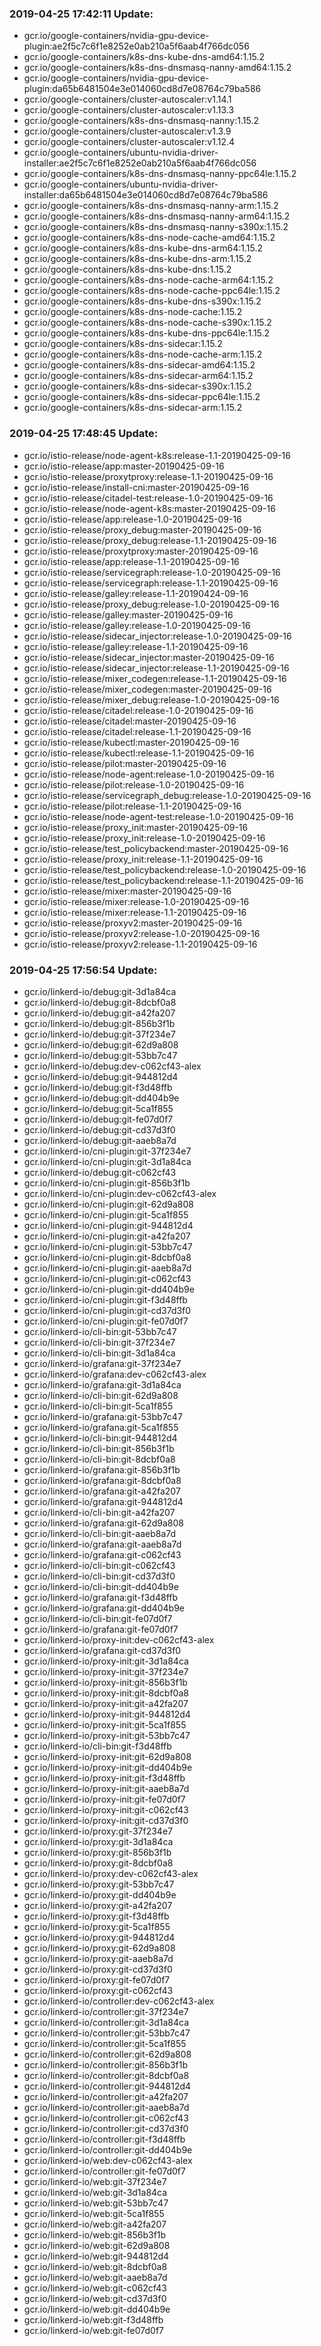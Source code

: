 ### 2019-04-25 17:42:11 Update:

- gcr.io/google-containers/nvidia-gpu-device-plugin:ae2f5c7c6f1e8252e0ab210a5f6aab4f766dc056
- gcr.io/google-containers/k8s-dns-kube-dns-amd64:1.15.2
- gcr.io/google-containers/k8s-dns-dnsmasq-nanny-amd64:1.15.2
- gcr.io/google-containers/nvidia-gpu-device-plugin:da65b6481504e3e014060cd8d7e08764c79ba586
- gcr.io/google-containers/cluster-autoscaler:v1.14.1
- gcr.io/google-containers/cluster-autoscaler:v1.13.3
- gcr.io/google-containers/k8s-dns-dnsmasq-nanny:1.15.2
- gcr.io/google-containers/cluster-autoscaler:v1.3.9
- gcr.io/google-containers/cluster-autoscaler:v1.12.4
- gcr.io/google-containers/ubuntu-nvidia-driver-installer:ae2f5c7c6f1e8252e0ab210a5f6aab4f766dc056
- gcr.io/google-containers/k8s-dns-dnsmasq-nanny-ppc64le:1.15.2
- gcr.io/google-containers/ubuntu-nvidia-driver-installer:da65b6481504e3e014060cd8d7e08764c79ba586
- gcr.io/google-containers/k8s-dns-dnsmasq-nanny-arm:1.15.2
- gcr.io/google-containers/k8s-dns-dnsmasq-nanny-arm64:1.15.2
- gcr.io/google-containers/k8s-dns-dnsmasq-nanny-s390x:1.15.2
- gcr.io/google-containers/k8s-dns-node-cache-amd64:1.15.2
- gcr.io/google-containers/k8s-dns-kube-dns-arm64:1.15.2
- gcr.io/google-containers/k8s-dns-kube-dns-arm:1.15.2
- gcr.io/google-containers/k8s-dns-kube-dns:1.15.2
- gcr.io/google-containers/k8s-dns-node-cache-arm64:1.15.2
- gcr.io/google-containers/k8s-dns-node-cache-ppc64le:1.15.2
- gcr.io/google-containers/k8s-dns-kube-dns-s390x:1.15.2
- gcr.io/google-containers/k8s-dns-node-cache:1.15.2
- gcr.io/google-containers/k8s-dns-node-cache-s390x:1.15.2
- gcr.io/google-containers/k8s-dns-kube-dns-ppc64le:1.15.2
- gcr.io/google-containers/k8s-dns-sidecar:1.15.2
- gcr.io/google-containers/k8s-dns-node-cache-arm:1.15.2
- gcr.io/google-containers/k8s-dns-sidecar-amd64:1.15.2
- gcr.io/google-containers/k8s-dns-sidecar-arm64:1.15.2
- gcr.io/google-containers/k8s-dns-sidecar-s390x:1.15.2
- gcr.io/google-containers/k8s-dns-sidecar-ppc64le:1.15.2
- gcr.io/google-containers/k8s-dns-sidecar-arm:1.15.2
### 2019-04-25 17:48:45 Update:

- gcr.io/istio-release/node-agent-k8s:release-1.1-20190425-09-16
- gcr.io/istio-release/app:master-20190425-09-16
- gcr.io/istio-release/proxytproxy:release-1.1-20190425-09-16
- gcr.io/istio-release/install-cni:master-20190425-09-16
- gcr.io/istio-release/citadel-test:release-1.0-20190425-09-16
- gcr.io/istio-release/node-agent-k8s:master-20190425-09-16
- gcr.io/istio-release/app:release-1.0-20190425-09-16
- gcr.io/istio-release/proxy_debug:master-20190425-09-16
- gcr.io/istio-release/proxy_debug:release-1.1-20190425-09-16
- gcr.io/istio-release/proxytproxy:master-20190425-09-16
- gcr.io/istio-release/app:release-1.1-20190425-09-16
- gcr.io/istio-release/servicegraph:release-1.0-20190425-09-16
- gcr.io/istio-release/servicegraph:release-1.1-20190425-09-16
- gcr.io/istio-release/galley:release-1.1-20190424-09-16
- gcr.io/istio-release/proxy_debug:release-1.0-20190425-09-16
- gcr.io/istio-release/galley:master-20190425-09-16
- gcr.io/istio-release/galley:release-1.0-20190425-09-16
- gcr.io/istio-release/sidecar_injector:release-1.0-20190425-09-16
- gcr.io/istio-release/galley:release-1.1-20190425-09-16
- gcr.io/istio-release/sidecar_injector:master-20190425-09-16
- gcr.io/istio-release/sidecar_injector:release-1.1-20190425-09-16
- gcr.io/istio-release/mixer_codegen:release-1.1-20190425-09-16
- gcr.io/istio-release/mixer_codegen:master-20190425-09-16
- gcr.io/istio-release/mixer_debug:release-1.0-20190425-09-16
- gcr.io/istio-release/citadel:release-1.0-20190425-09-16
- gcr.io/istio-release/citadel:master-20190425-09-16
- gcr.io/istio-release/citadel:release-1.1-20190425-09-16
- gcr.io/istio-release/kubectl:master-20190425-09-16
- gcr.io/istio-release/kubectl:release-1.1-20190425-09-16
- gcr.io/istio-release/pilot:master-20190425-09-16
- gcr.io/istio-release/node-agent:release-1.0-20190425-09-16
- gcr.io/istio-release/pilot:release-1.0-20190425-09-16
- gcr.io/istio-release/servicegraph_debug:release-1.0-20190425-09-16
- gcr.io/istio-release/pilot:release-1.1-20190425-09-16
- gcr.io/istio-release/node-agent-test:release-1.0-20190425-09-16
- gcr.io/istio-release/proxy_init:master-20190425-09-16
- gcr.io/istio-release/proxy_init:release-1.0-20190425-09-16
- gcr.io/istio-release/test_policybackend:master-20190425-09-16
- gcr.io/istio-release/proxy_init:release-1.1-20190425-09-16
- gcr.io/istio-release/test_policybackend:release-1.0-20190425-09-16
- gcr.io/istio-release/test_policybackend:release-1.1-20190425-09-16
- gcr.io/istio-release/mixer:master-20190425-09-16
- gcr.io/istio-release/mixer:release-1.0-20190425-09-16
- gcr.io/istio-release/mixer:release-1.1-20190425-09-16
- gcr.io/istio-release/proxyv2:master-20190425-09-16
- gcr.io/istio-release/proxyv2:release-1.0-20190425-09-16
- gcr.io/istio-release/proxyv2:release-1.1-20190425-09-16
### 2019-04-25 17:56:54 Update:

- gcr.io/linkerd-io/debug:git-3d1a84ca
- gcr.io/linkerd-io/debug:git-8dcbf0a8
- gcr.io/linkerd-io/debug:git-a42fa207
- gcr.io/linkerd-io/debug:git-856b3f1b
- gcr.io/linkerd-io/debug:git-37f234e7
- gcr.io/linkerd-io/debug:git-62d9a808
- gcr.io/linkerd-io/debug:git-53bb7c47
- gcr.io/linkerd-io/debug:dev-c062cf43-alex
- gcr.io/linkerd-io/debug:git-944812d4
- gcr.io/linkerd-io/debug:git-f3d48ffb
- gcr.io/linkerd-io/debug:git-dd404b9e
- gcr.io/linkerd-io/debug:git-5ca1f855
- gcr.io/linkerd-io/debug:git-fe07d0f7
- gcr.io/linkerd-io/debug:git-cd37d3f0
- gcr.io/linkerd-io/debug:git-aaeb8a7d
- gcr.io/linkerd-io/cni-plugin:git-37f234e7
- gcr.io/linkerd-io/cni-plugin:git-3d1a84ca
- gcr.io/linkerd-io/debug:git-c062cf43
- gcr.io/linkerd-io/cni-plugin:git-856b3f1b
- gcr.io/linkerd-io/cni-plugin:dev-c062cf43-alex
- gcr.io/linkerd-io/cni-plugin:git-62d9a808
- gcr.io/linkerd-io/cni-plugin:git-5ca1f855
- gcr.io/linkerd-io/cni-plugin:git-944812d4
- gcr.io/linkerd-io/cni-plugin:git-a42fa207
- gcr.io/linkerd-io/cni-plugin:git-53bb7c47
- gcr.io/linkerd-io/cni-plugin:git-8dcbf0a8
- gcr.io/linkerd-io/cni-plugin:git-aaeb8a7d
- gcr.io/linkerd-io/cni-plugin:git-c062cf43
- gcr.io/linkerd-io/cni-plugin:git-dd404b9e
- gcr.io/linkerd-io/cni-plugin:git-f3d48ffb
- gcr.io/linkerd-io/cni-plugin:git-cd37d3f0
- gcr.io/linkerd-io/cni-plugin:git-fe07d0f7
- gcr.io/linkerd-io/cli-bin:git-53bb7c47
- gcr.io/linkerd-io/cli-bin:git-37f234e7
- gcr.io/linkerd-io/cli-bin:git-3d1a84ca
- gcr.io/linkerd-io/grafana:git-37f234e7
- gcr.io/linkerd-io/grafana:dev-c062cf43-alex
- gcr.io/linkerd-io/grafana:git-3d1a84ca
- gcr.io/linkerd-io/cli-bin:git-62d9a808
- gcr.io/linkerd-io/cli-bin:git-5ca1f855
- gcr.io/linkerd-io/grafana:git-53bb7c47
- gcr.io/linkerd-io/grafana:git-5ca1f855
- gcr.io/linkerd-io/cli-bin:git-944812d4
- gcr.io/linkerd-io/cli-bin:git-856b3f1b
- gcr.io/linkerd-io/cli-bin:git-8dcbf0a8
- gcr.io/linkerd-io/grafana:git-856b3f1b
- gcr.io/linkerd-io/grafana:git-8dcbf0a8
- gcr.io/linkerd-io/grafana:git-a42fa207
- gcr.io/linkerd-io/grafana:git-944812d4
- gcr.io/linkerd-io/cli-bin:git-a42fa207
- gcr.io/linkerd-io/grafana:git-62d9a808
- gcr.io/linkerd-io/cli-bin:git-aaeb8a7d
- gcr.io/linkerd-io/grafana:git-aaeb8a7d
- gcr.io/linkerd-io/grafana:git-c062cf43
- gcr.io/linkerd-io/cli-bin:git-c062cf43
- gcr.io/linkerd-io/cli-bin:git-cd37d3f0
- gcr.io/linkerd-io/cli-bin:git-dd404b9e
- gcr.io/linkerd-io/grafana:git-f3d48ffb
- gcr.io/linkerd-io/grafana:git-dd404b9e
- gcr.io/linkerd-io/cli-bin:git-fe07d0f7
- gcr.io/linkerd-io/grafana:git-fe07d0f7
- gcr.io/linkerd-io/proxy-init:dev-c062cf43-alex
- gcr.io/linkerd-io/grafana:git-cd37d3f0
- gcr.io/linkerd-io/proxy-init:git-3d1a84ca
- gcr.io/linkerd-io/proxy-init:git-37f234e7
- gcr.io/linkerd-io/proxy-init:git-856b3f1b
- gcr.io/linkerd-io/proxy-init:git-8dcbf0a8
- gcr.io/linkerd-io/proxy-init:git-a42fa207
- gcr.io/linkerd-io/proxy-init:git-944812d4
- gcr.io/linkerd-io/proxy-init:git-5ca1f855
- gcr.io/linkerd-io/proxy-init:git-53bb7c47
- gcr.io/linkerd-io/cli-bin:git-f3d48ffb
- gcr.io/linkerd-io/proxy-init:git-62d9a808
- gcr.io/linkerd-io/proxy-init:git-dd404b9e
- gcr.io/linkerd-io/proxy-init:git-f3d48ffb
- gcr.io/linkerd-io/proxy-init:git-aaeb8a7d
- gcr.io/linkerd-io/proxy-init:git-fe07d0f7
- gcr.io/linkerd-io/proxy-init:git-c062cf43
- gcr.io/linkerd-io/proxy-init:git-cd37d3f0
- gcr.io/linkerd-io/proxy:git-37f234e7
- gcr.io/linkerd-io/proxy:git-3d1a84ca
- gcr.io/linkerd-io/proxy:git-856b3f1b
- gcr.io/linkerd-io/proxy:git-8dcbf0a8
- gcr.io/linkerd-io/proxy:dev-c062cf43-alex
- gcr.io/linkerd-io/proxy:git-53bb7c47
- gcr.io/linkerd-io/proxy:git-dd404b9e
- gcr.io/linkerd-io/proxy:git-a42fa207
- gcr.io/linkerd-io/proxy:git-f3d48ffb
- gcr.io/linkerd-io/proxy:git-5ca1f855
- gcr.io/linkerd-io/proxy:git-944812d4
- gcr.io/linkerd-io/proxy:git-62d9a808
- gcr.io/linkerd-io/proxy:git-aaeb8a7d
- gcr.io/linkerd-io/proxy:git-cd37d3f0
- gcr.io/linkerd-io/proxy:git-fe07d0f7
- gcr.io/linkerd-io/proxy:git-c062cf43
- gcr.io/linkerd-io/controller:dev-c062cf43-alex
- gcr.io/linkerd-io/controller:git-37f234e7
- gcr.io/linkerd-io/controller:git-3d1a84ca
- gcr.io/linkerd-io/controller:git-53bb7c47
- gcr.io/linkerd-io/controller:git-5ca1f855
- gcr.io/linkerd-io/controller:git-62d9a808
- gcr.io/linkerd-io/controller:git-856b3f1b
- gcr.io/linkerd-io/controller:git-8dcbf0a8
- gcr.io/linkerd-io/controller:git-944812d4
- gcr.io/linkerd-io/controller:git-a42fa207
- gcr.io/linkerd-io/controller:git-aaeb8a7d
- gcr.io/linkerd-io/controller:git-c062cf43
- gcr.io/linkerd-io/controller:git-cd37d3f0
- gcr.io/linkerd-io/controller:git-f3d48ffb
- gcr.io/linkerd-io/controller:git-dd404b9e
- gcr.io/linkerd-io/web:dev-c062cf43-alex
- gcr.io/linkerd-io/controller:git-fe07d0f7
- gcr.io/linkerd-io/web:git-37f234e7
- gcr.io/linkerd-io/web:git-3d1a84ca
- gcr.io/linkerd-io/web:git-53bb7c47
- gcr.io/linkerd-io/web:git-5ca1f855
- gcr.io/linkerd-io/web:git-a42fa207
- gcr.io/linkerd-io/web:git-856b3f1b
- gcr.io/linkerd-io/web:git-62d9a808
- gcr.io/linkerd-io/web:git-944812d4
- gcr.io/linkerd-io/web:git-8dcbf0a8
- gcr.io/linkerd-io/web:git-aaeb8a7d
- gcr.io/linkerd-io/web:git-c062cf43
- gcr.io/linkerd-io/web:git-cd37d3f0
- gcr.io/linkerd-io/web:git-dd404b9e
- gcr.io/linkerd-io/web:git-f3d48ffb
- gcr.io/linkerd-io/web:git-fe07d0f7
